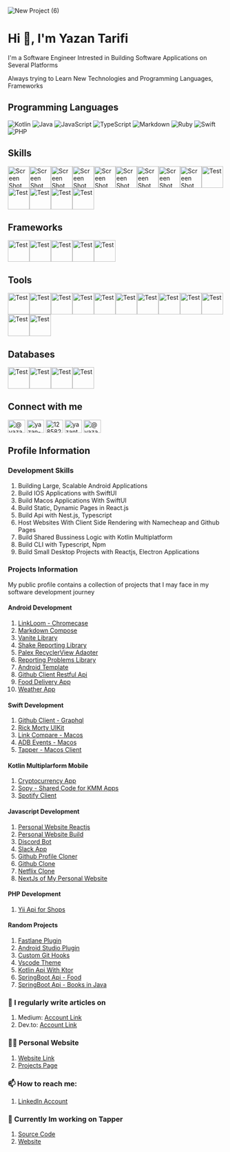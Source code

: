 ![New Project (6)](https://user-images.githubusercontent.com/29167110/199554964-5d0e913d-72da-4527-9ef4-68b90d0e2a95.png)

# Hi 👋, I'm Yazan Tarifi

I'm a Software Engineer Intrested in Building Software Applications on Several Platforms

Always trying to Learn New Technologies and Programming Languages, Frameworks


## Programming Languages

![Kotlin](https://img.shields.io/badge/-Kotlin-000?&logo=Kotlin)
![Java](https://img.shields.io/badge/-Java-000?&logo=Java)
![JavaScript](https://img.shields.io/badge/-JavaScript-000?&logo=JavaScript)
![TypeScript](https://img.shields.io/badge/-TypeScript-000?&logo=TypeScript)
![Markdown](https://img.shields.io/badge/-Markdown-000?&logo=Markdown)
![Ruby](https://img.shields.io/badge/-Ruby-000?&logo=Ruby)
![Swift](https://img.shields.io/badge/-Swift-000?&logo=Swift)
![PHP](https://img.shields.io/badge/-PHP-000?&logo=PHP)

## Skills

<img width="50" height="50" alt="Screen Shot 2022-10-29 at 6 37 29 PM" src="https://user-images.githubusercontent.com/29167110/199557238-1f426397-0c50-4581-a801-9844778bdfef.png"><img width="50" height="50" alt="Screen Shot 2022-10-29 at 6 37 29 PM" src="https://user-images.githubusercontent.com/29167110/199558516-1a1156c8-083d-44eb-85e3-cece335ef61c.png"><img width="50" height="50" alt="Screen Shot 2022-10-29 at 6 37 29 PM" src="https://user-images.githubusercontent.com/29167110/199559951-71e93dc6-8f97-42ae-a3a2-2a8c44ff75a2.png"><img width="50" height="50" alt="Screen Shot 2022-10-29 at 6 37 29 PM" src="https://user-images.githubusercontent.com/29167110/199560403-64db8c07-57d8-4806-ae98-d6e750379d43.png"><img width="50" height="50" alt="Screen Shot 2022-10-29 at 6 37 29 PM" src="https://user-images.githubusercontent.com/29167110/199560827-4de13d7d-267b-4ec7-9afd-1685608d6d58.png"><img width="50" height="50" alt="Screen Shot 2022-10-29 at 6 37 29 PM" src="https://user-images.githubusercontent.com/29167110/199561149-d16ab6d2-9cef-4b83-8ae6-9799254c4ab8.png"><img width="50" height="50" alt="Screen Shot 2022-10-29 at 6 37 29 PM" src="https://user-images.githubusercontent.com/29167110/199561640-bbfa225b-15e6-4789-a10c-114a32a78d9e.png"><img width="50" height="50" alt="Screen Shot 2022-10-29 at 6 37 29 PM" src="https://user-images.githubusercontent.com/29167110/199561666-b1d50c42-0e1f-4e53-a9f2-d08ff85b62a2.png"><img width="50" height="50" alt="Screen Shot 2022-10-29 at 6 37 29 PM" src="https://user-images.githubusercontent.com/29167110/199562082-ea7aa8ca-ef1c-46d5-852e-2739128a6ca5.png"><img width="50" height="50" alt="Test" src="https://user-images.githubusercontent.com/29167110/199562579-c50e71e2-87c7-4480-a3de-670b9fa97404.png"><img width="50" height="50" alt="Test" src="https://user-images.githubusercontent.com/29167110/199562665-8d2c7a74-15b2-4aa5-b844-2afe3e937638.png"><img width="50" height="50" alt="Test" src="https://user-images.githubusercontent.com/29167110/199562983-29ae5f4c-f3c4-47f1-9d65-1e1f5266c567.png"><img width="50" height="50" alt="Test" src="https://user-images.githubusercontent.com/29167110/199563396-ca90bba0-2048-4c36-bda0-8c40f308429e.png"><img width="50" height="50" alt="Test" src="https://user-images.githubusercontent.com/29167110/199563587-f85e0d43-8f55-481b-ab67-5eaa5906f465.png">

## Frameworks

<img width="50" height="50" alt="Test" src="https://user-images.githubusercontent.com/29167110/199563863-5f05a7a7-ed4b-4208-aac7-303a9376075a.png"><img width="50" height="50" alt="Test" src="https://user-images.githubusercontent.com/29167110/199564399-e7f7c6d9-df0c-4116-a037-c4226991882c.png"><img width="50" height="50" alt="Test" src="https://user-images.githubusercontent.com/29167110/199564756-194a657f-af20-44cb-a616-de561dda380e.png"><img width="50" height="50" alt="Test" src="https://user-images.githubusercontent.com/29167110/199564766-1bae3a8d-cc9e-4089-96ab-ca81df579877.png"><img width="50" height="50" alt="Test" src="https://user-images.githubusercontent.com/29167110/199564771-bd0b478d-193c-4c15-bc63-891c0bed7f4b.png">

## Tools

<img width="50" height="50" alt="Test" src="https://user-images.githubusercontent.com/29167110/199565787-27dcc5d2-5608-4b49-8feb-fec0b53d05f9.png"><img width="50" height="50" alt="Test" src="https://user-images.githubusercontent.com/29167110/199565766-a15656dd-b035-455c-8b7c-5a36bcb37827.png"><img width="50" height="50" alt="Test" src="https://user-images.githubusercontent.com/29167110/199566469-9b31d196-aa48-4d76-9992-37147c16ba2a.png"><img width="50" height="50" alt="Test" src="https://user-images.githubusercontent.com/29167110/199566478-dea25cd8-9195-427d-a938-caa2c63bcc58.png"><img width="50" height="50" alt="Test" src="https://user-images.githubusercontent.com/29167110/199566820-4ae95bb7-d86e-4078-bcf4-fb1c47900de8.png"><img width="50" height="50" alt="Test" src="https://user-images.githubusercontent.com/29167110/199566826-645c6af2-cf29-40b1-a4dc-d6932ee40229.png"><img width="50" height="50" alt="Test" src="https://user-images.githubusercontent.com/29167110/199567041-d62b4f45-11ab-48ec-9870-08fa0d58d335.png"><img width="50" height="50" alt="Test" src="https://user-images.githubusercontent.com/29167110/199611158-73f084f2-2c40-422b-a65c-8c2ad60c9637.png"><img width="50" height="50" alt="Test" src="https://user-images.githubusercontent.com/29167110/199611160-22550c92-b41e-4e3f-b27e-b174cc6965bf.png"><img width="50" height="50" alt="Test" src="https://user-images.githubusercontent.com/29167110/199611463-0b74c64e-40d1-4992-af16-70c1693213fd.png"><img width="50" height="50" alt="Test" src="https://user-images.githubusercontent.com/29167110/199611588-6dbf97c9-b704-4bb4-8db0-076b97c08c82.png"><img width="50" height="50" alt="Test" src="https://user-images.githubusercontent.com/29167110/199612200-310750a8-54f0-445b-aeac-115ff54f450d.png">

## Databases

<img width="50" height="50" alt="Test" src="https://user-images.githubusercontent.com/29167110/199611864-f38b1ad4-afdc-479a-8324-f81c5d7f2be5.png"><img width="50" height="50" alt="Test" src="https://user-images.githubusercontent.com/29167110/199611929-b357e96f-2660-422b-bffc-a802fce673c7.png"><img width="50" height="50" alt="Test" src="https://user-images.githubusercontent.com/29167110/199612181-95dd4819-9e83-473e-82ed-3cc103c5c70f.png"><img width="50" height="50" alt="Test" src="https://user-images.githubusercontent.com/29167110/199612185-dc3cb325-0dd7-4ac0-b7e2-e398040481c8.png">

## Connect with me
<p align="left">
<a href="https://dev.to/@yazan98" target="blank"><img align="center" src="https://raw.githubusercontent.com/rahuldkjain/github-profile-readme-generator/master/src/images/icons/Social/devto.svg" alt="@yazan98" height="30" width="40" /></a>
<a href="https://linkedin.com/in/yazan-tarifi-106282192" target="blank"><img align="center" src="https://raw.githubusercontent.com/rahuldkjain/github-profile-readme-generator/master/src/images/icons/Social/linked-in-alt.svg" alt="yazan-tarifi-106282192" height="30" width="40" /></a>
<a href="https://stackoverflow.com/users/12858222" target="blank"><img align="center" src="https://raw.githubusercontent.com/rahuldkjain/github-profile-readme-generator/master/src/images/icons/Social/stack-overflow.svg" alt="12858222" height="30" width="40" /></a>
<a href="https://dribbble.com/yazantarifi" target="blank"><img align="center" src="https://raw.githubusercontent.com/rahuldkjain/github-profile-readme-generator/master/src/images/icons/Social/dribbble.svg" alt="yazantarifi" height="30" width="40" /></a>
<a href="https://medium.com/@yazantarifi98" target="blank"><img align="center" src="https://raw.githubusercontent.com/rahuldkjain/github-profile-readme-generator/master/src/images/icons/Social/medium.svg" alt="@yazantarifi98" height="30" width="40" /></a>
</p>


## Profile Information

### Development Skills
1. Building Large, Scalable Android Applications
2. Build IOS Applications with SwiftUI
3. Build Macos Applications With SwiftUI
4. Build Static, Dynamic Pages in React.js
5. Build Api with Nest.js, Typescript
6. Host Websites With Client Side Rendering with Namecheap and Github Pages
7. Build Shared Bussiness Logic with Kotlin Multiplatform
8. Build CLI with Typescript, Npm
9. Build Small Desktop Projects with Reactjs, Electron Applications

### Projects Information

My public profile contains a collection of projects that I may face in my software development journey

#### Android Development
1. [LinkLoom - Chromecase](https://github.com/Yazan98/LinkLoomTv)
2. [Markdown Compose](https://github.com/Yazan98/Markdown-Compose)
3. [Vanite Library](https://github.com/Yazan98/Vanite)
4. [Shake Reporting Library](https://github.com/Yazan98/Shake-Reporter-Kt)
5. [Palex RecyclerView Adaoter](https://github.com/Yazan98/Palex-Adapter)
6. [Reporting Problems Library](https://github.com/Yazan98/Issuer-kt)
7. [Android Template](https://github.com/Yazan98/Android-Template)
8. [Github Client Restful Api](https://github.com/Yazan98/Github-Client)
9. [Food Delivery App](https://github.com/Yazan98/Destiny)
10. [Weather App](https://github.com/Yazan98/Wintrop)

#### Swift Development
1. [Github Client - Graphql](https://github.com/Yazan98/Gitly)
2. [Rick Morty UIKit](https://github.com/Yazan98/rick-morty-ios-app)
3. [Link Compare - Macos](https://github.com/Yazan98/Compare-Url)
4. [ADB Events - Macos](https://github.com/Yazan98/android-tools-macos)
5. [Tapper - Macos Client](https://github.com/tapper-app/desktop-macos)

#### Kotlin Multiplarform Mobile
1. [Cryptocurrency App](https://github.com/Yazan98/KMM-Cryptocurrency)
2. [Sopy - Shared Code for KMM Apps](https://github.com/Yazan98/KMM-Sopy)
3. [Spotify Client](https://github.com/Yazan98/KMM-Spotify)

#### Javascript Development
1. [Personal Website Reactjs](https://github.com/Yazan98/portfolio)
2. [Personal Website Build](https://github.com/Yazan98/yazan98.github.io)
3. [Discord Bot](https://github.com/Yazan98/Mushroom)
4. [Slack App](https://github.com/Yazan98/Zilon)
5. [Github Profile Cloner](https://github.com/Yazan98/cloner-js)
6. [Github Clone](https://github.com/Yazan98/github-clone)
7. [Netflix Clone](https://github.com/Yazan98/Netflix-Clone)
8. [NextJs of My Personal Website](https://github.com/Yazan98/portfolio-next)

#### PHP Development
1. [Yii Api for Shops](https://github.com/Yazan98/shop-api)

#### Random Projects
1. [Fastlane Plugin](https://github.com/Yazan98/fastlane-Zeeva)
2. [Android Studio Plugin](https://github.com/Yazan98/Viper-Idea)
3. [Custom Git Hooks](https://github.com/Yazan98/commiter)
4. [Vscode Theme](https://github.com/Yazan98/Denamo)
5. [Kotlin Api With Ktor](https://github.com/Yazan98/Ktor-Example)
6. [SpringBoot Api - Food](https://github.com/Yazan98/Destiny-Api)
7. [SpringBoot Api - Books in Java](https://github.com/Yazan98/Books-spring)

### 📝 I regularly write articles on 
1. Medium: [Account Link](https://medium.com/@yazantarifi98)
2. Dev.to: [Account Link](https://dev.to/yazan98)

### 👨‍💻 **Personal Website**
  1. [Website Link](https://www.yazantarifi.com)
  2. [Projects Page](https://www.yazantarifi.com/#/projects)

### 📫 How to reach me:
  1. [LinkedIn Account](https://www.linkedin.com/in/yazan-tarifi-106282192/)


### 💬 Currently Im working on **Tapper**
1. [Source Code](https://github.com/tapper-app)
2. [Website](https://www.tapperapp.com)

